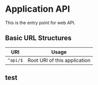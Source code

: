 # Application API

This is the entry point for web API.

## Basic URL Structures

| URI | Usage |
|-----|-------------|
| `^api/$`              |  Root URI of this application |

## test
